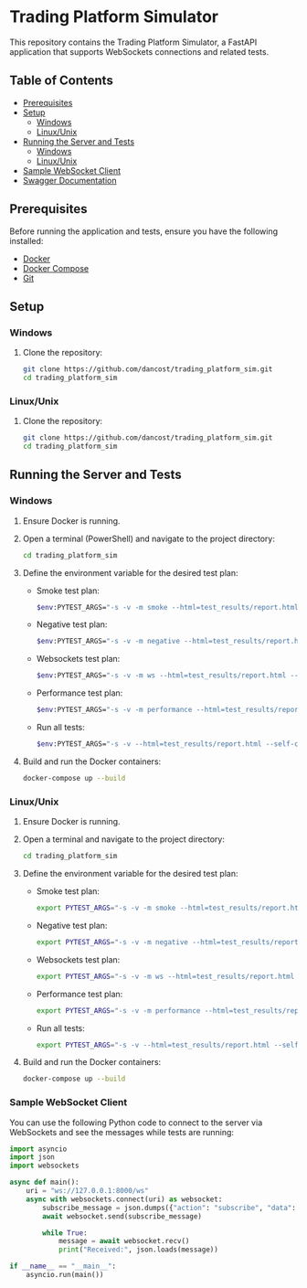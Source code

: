 # Trading Platform Simulator

This repository contains the Trading Platform Simulator, a FastAPI application that supports WebSockets connections and related tests.

## Table of Contents
- [Prerequisites](#prerequisites)
- [Setup](#setup)
  - [Windows](#windows)
  - [Linux/Unix](#linuxunix)
- [Running the Server and Tests](#running-the-server-and-tests)
  - [Windows](#windows-1)
  - [Linux/Unix](#linuxunix-1)
- [Sample WebSocket Client](#sample-websocket-client)
- [Swagger Documentation](#swagger-documentation)

## Prerequisites

Before running the application and tests, ensure you have the following installed:

- [Docker](https://www.docker.com/get-started)
- [Docker Compose](https://docs.docker.com/compose/install/)
- [Git](https://git-scm.com/)

## Setup

### Windows

1. Clone the repository:
    ```sh
    git clone https://github.com/dancost/trading_platform_sim.git
    cd trading_platform_sim
    ```

### Linux/Unix

1. Clone the repository:
    ```sh
    git clone https://github.com/dancost/trading_platform_sim.git
    cd trading_platform_sim
    ```

## Running the Server and Tests

### Windows

1. Ensure Docker is running.
2. Open a terminal (PowerShell) and navigate to the project directory:
    ```sh
    cd trading_platform_sim
    ```

3. Define the environment variable for the desired test plan:

    - Smoke test plan:
        ```sh
        $env:PYTEST_ARGS="-s -v -m smoke --html=test_results/report.html --self-contained-html --capture=sys"
        ```

    - Negative test plan:
        ```sh
        $env:PYTEST_ARGS="-s -v -m negative --html=test_results/report.html --self-contained-html --capture=sys"
        ```

    - Websockets test plan:
        ```sh
        $env:PYTEST_ARGS="-s -v -m ws --html=test_results/report.html --self-contained-html --capture=sys"
        ```

    - Performance test plan:
        ```sh
        $env:PYTEST_ARGS="-s -v -m performance --html=test_results/report.html --self-contained-html --capture=sys"
        ```

    - Run all tests:
        ```sh
        $env:PYTEST_ARGS="-s -v --html=test_results/report.html --self-contained-html --capture=sys"
        ```

4. Build and run the Docker containers:
    ```sh
    docker-compose up --build
    ```

### Linux/Unix

1. Ensure Docker is running.
2. Open a terminal and navigate to the project directory:
    ```sh
    cd trading_platform_sim
    ```

3. Define the environment variable for the desired test plan:

    - Smoke test plan:
        ```sh
        export PYTEST_ARGS="-s -v -m smoke --html=test_results/report.html --self-contained-html --capture=sys"
        ```

    - Negative test plan:
        ```sh
        export PYTEST_ARGS="-s -v -m negative --html=test_results/report.html --self-contained-html --capture=sys"
        ```

    - Websockets test plan:
        ```sh
        export PYTEST_ARGS="-s -v -m ws --html=test_results/report.html --self-contained-html --capture=sys"
        ```

    - Performance test plan:
        ```sh
        export PYTEST_ARGS="-s -v -m performance --html=test_results/report.html --self-contained-html --capture=sys"
        ```

    - Run all tests:
        ```sh
        export PYTEST_ARGS="-s -v --html=test_results/report.html --self-contained-html --capture=sys"
        ```

4. Build and run the Docker containers:
    ```sh
    docker-compose up --build
    ```

### Sample WebSocket Client

You can use the following Python code to connect to the server via WebSockets and see the messages while tests are running:

```python
import asyncio
import json
import websockets

async def main():
    uri = "ws://127.0.0.1:8000/ws"
    async with websockets.connect(uri) as websocket:
        subscribe_message = json.dumps({"action": "subscribe", "data": {"channel": "all"}})
        await websocket.send(subscribe_message)

        while True:
            message = await websocket.recv()
            print("Received:", json.loads(message))

if __name__ == "__main__":
    asyncio.run(main())
